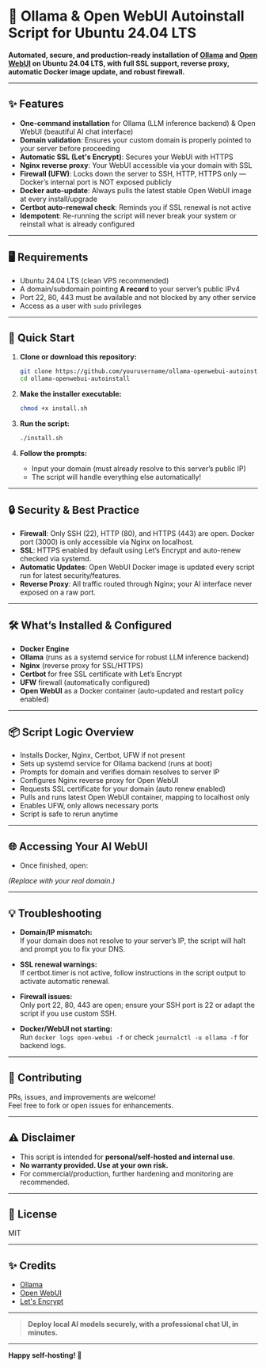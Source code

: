 # 🚀 Ollama & Open WebUI Autoinstall Script for Ubuntu 24.04 LTS

**Automated, secure, and production-ready installation of [Ollama](https://ollama.com/) and [Open WebUI](https://github.com/open-webui/open-webui) on Ubuntu 24.04 LTS, with full SSL support, reverse proxy, automatic Docker image update, and robust firewall.**

---

## ✨ Features

- **One-command installation** for Ollama (LLM inference backend) & Open WebUI (beautiful AI chat interface)
- **Domain validation**: Ensures your custom domain is properly pointed to your server before proceeding
- **Automatic SSL (Let's Encrypt)**: Secures your WebUI with HTTPS
- **Nginx reverse proxy**: Your WebUI accessible via your domain with SSL
- **Firewall (UFW)**: Locks down the server to SSH, HTTP, HTTPS only — Docker’s internal port is NOT exposed publicly
- **Docker auto-update**: Always pulls the latest stable Open WebUI image at every install/upgrade
- **Certbot auto-renewal check**: Reminds you if SSL renewal is not active
- **Idempotent**: Re-running the script will never break your system or reinstall what is already configured

---

## 🖥️ Requirements

- Ubuntu 24.04 LTS (clean VPS recommended)
- A domain/subdomain pointing **A record** to your server’s public IPv4
- Port 22, 80, 443 must be available and not blocked by any other service
- Access as a user with `sudo` privileges

---

## 🚦 Quick Start

1. **Clone or download this repository:**
    ```bash
    git clone https://github.com/yourusername/ollama-openwebui-autoinstall.git
    cd ollama-openwebui-autoinstall
    ```

2. **Make the installer executable:**
    ```bash
    chmod +x install.sh
    ```

3. **Run the script:**
    ```bash
    ./install.sh
    ```

4. **Follow the prompts:**
   - Input your domain (must already resolve to this server’s public IP)
   - The script will handle everything else automatically!

---

## 🔒 Security & Best Practice

- **Firewall**: Only SSH (22), HTTP (80), and HTTPS (443) are open. Docker port (3000) is only accessible via Nginx on localhost.
- **SSL**: HTTPS enabled by default using Let’s Encrypt and auto-renew checked via systemd.
- **Automatic Updates**: Open WebUI Docker image is updated every script run for latest security/features.
- **Reverse Proxy**: All traffic routed through Nginx; your AI interface never exposed on a raw port.

---

## 🛠️ What’s Installed & Configured

- **Docker Engine**
- **Ollama** (runs as a systemd service for robust LLM inference backend)
- **Nginx** (reverse proxy for SSL/HTTPS)
- **Certbot** for free SSL certificate with Let’s Encrypt
- **UFW** firewall (automatically configured)
- **Open WebUI** as a Docker container (auto-updated and restart policy enabled)

---

## 📦 Script Logic Overview

- Installs Docker, Nginx, Certbot, UFW if not present
- Sets up systemd service for Ollama backend (runs at boot)
- Prompts for domain and verifies domain resolves to server IP
- Configures Nginx reverse proxy for Open WebUI
- Requests SSL certificate for your domain (auto renew enabled)
- Pulls and runs latest Open WebUI container, mapping to localhost only
- Enables UFW, only allows necessary ports
- Script is safe to rerun anytime

---

## 🌐 Accessing Your AI WebUI

- Once finished, open:

*(Replace with your real domain.)*

---

## 💡 Troubleshooting

- **Domain/IP mismatch:**  
If your domain does not resolve to your server’s IP, the script will halt and prompt you to fix your DNS.

- **SSL renewal warnings:**  
If certbot.timer is not active, follow instructions in the script output to activate automatic renewal.

- **Firewall issues:**  
Only port 22, 80, 443 are open; ensure your SSH port is 22 or adapt the script if you use custom SSH.

- **Docker/WebUI not starting:**  
Run `docker logs open-webui -f` or check `journalctl -u ollama -f` for backend logs.

---

## 🤝 Contributing

PRs, issues, and improvements are welcome!  
Feel free to fork or open issues for enhancements.

---

## ⚠️ Disclaimer

- This script is intended for **personal/self-hosted and internal use**.
- **No warranty provided. Use at your own risk.**
- For commercial/production, further hardening and monitoring are recommended.

---

## 📃 License

MIT

---

## ✨ Credits

- [Ollama](https://ollama.com/)
- [Open WebUI](https://github.com/open-webui/open-webui)
- [Let's Encrypt](https://letsencrypt.org/)

---

> **Deploy local AI models securely, with a professional chat UI, in minutes.**

---

**Happy self-hosting! 🚀**
